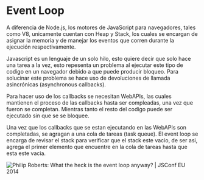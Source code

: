 # Event Loop

A diferencia de Node.js, los motores de JavaScript para navegadores, tales como V8, unicamente cuentan con Heap y Stack, los cuales se encargan de asignar la memoria y de manejar los eventos que corren durante la ejecución respectivamente.

Javascript es un lenguaje de un solo hilo, esto quiere decir que solo hace una tarea a la vez, esto repesenta un problema al ejecutar este tipo de codigo en un navegador debido a que puede producir bloqueo.
Para solucinar este problema se hace uso de devoluciones de llamada asincrónicas (asynchronous callbacks). 

Para hacer uso de los callbacks se necesitan WebAPIs, las cuales mantienen el proceso de las callbacks hasta ser compleadas, una vez que fueron se completan. Mientras tanto el resto del codigo puede ser ejecutado sin que se se bloquee.

Una vez que los callbacks que se estan ejecutando en las WebAPIs son completadas, se agragan a una cola de tareas (task queue).
El event loop se encarga de revisar el stack para verificar que el stack este vacio, de ser asi, agrega el primer elemento que encuentre en la cola de tareas hasta que esta este vacia.

![Philip Roberts: What the heck is the event loop anyway? | JSConf EU 2014](https://i.makeagif.com/media/10-25-2016/KUTbdx.gif)
